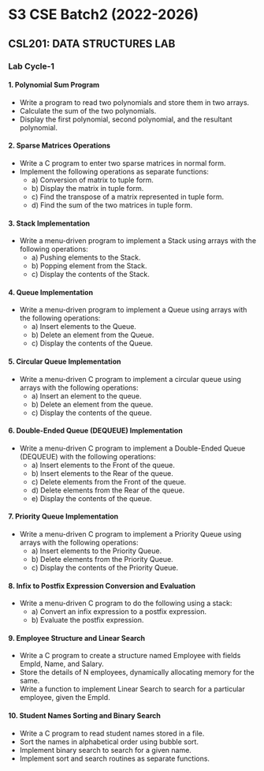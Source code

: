 # S3 CSE Batch2 (2022-2026)
## CSL201: DATA STRUCTURES LAB

### Lab Cycle-1

#### 1. Polynomial Sum Program
- Write a program to read two polynomials and store them in two arrays.
- Calculate the sum of the two polynomials.
- Display the first polynomial, second polynomial, and the resultant polynomial.

#### 2. Sparse Matrices Operations
- Write a C program to enter two sparse matrices in normal form.
- Implement the following operations as separate functions:
  - a) Conversion of matrix to tuple form.
  - b) Display the matrix in tuple form.
  - c) Find the transpose of a matrix represented in tuple form.
  - d) Find the sum of the two matrices in tuple form.

#### 3. Stack Implementation
- Write a menu-driven program to implement a Stack using arrays with the following operations:
  - a) Pushing elements to the Stack.
  - b) Popping element from the Stack.
  - c) Display the contents of the Stack.

#### 4. Queue Implementation
- Write a menu-driven program to implement a Queue using arrays with the following operations:
  - a) Insert elements to the Queue.
  - b) Delete an element from the Queue.
  - c) Display the contents of the Queue.

#### 5. Circular Queue Implementation
- Write a menu-driven C program to implement a circular queue using arrays with the following operations:
  - a) Insert an element to the queue.
  - b) Delete an element from the queue.
  - c) Display the contents of the queue.

#### 6. Double-Ended Queue (DEQUEUE) Implementation
- Write a menu-driven C program to implement a Double-Ended Queue (DEQUEUE) with the following operations:
  - a) Insert elements to the Front of the queue.
  - b) Insert elements to the Rear of the queue.
  - c) Delete elements from the Front of the queue.
  - d) Delete elements from the Rear of the queue.
  - e) Display the contents of the queue.

#### 7. Priority Queue Implementation
- Write a menu-driven C program to implement a Priority Queue using arrays with the following operations:
  - a) Insert elements to the Priority Queue.
  - b) Delete elements from the Priority Queue.
  - c) Display the contents of the Priority Queue.

#### 8. Infix to Postfix Expression Conversion and Evaluation
- Write a menu-driven C program to do the following using a stack:
  - a) Convert an infix expression to a postfix expression.
  - b) Evaluate the postfix expression.

#### 9. Employee Structure and Linear Search
- Write a C program to create a structure named Employee with fields EmpId, Name, and Salary.
- Store the details of N employees, dynamically allocating memory for the same.
- Write a function to implement Linear Search to search for a particular employee, given the EmpId.

#### 10. Student Names Sorting and Binary Search
- Write a C program to read student names stored in a file.
- Sort the names in alphabetical order using bubble sort.
- Implement binary search to search for a given name.
- Implement sort and search routines as separate functions.
